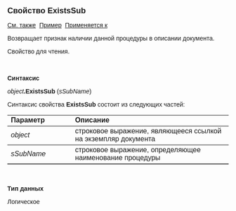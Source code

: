 ﻿<html>
<head>
<title>Документ\ExistsSub</title>
</head>

<body>

<p><strong><font size="4" face="Arial">Свойство ExistsSub</font></strong></p>

<p><font face="Arial"><a href="../Asdoc.html">См. также</a>&nbsp; <u>
Пример</u>&nbsp;
<a href="../Asdoc.html">Применяется к</a></font></p>

<p class="label"><font face="Arial">Возвращает признак наличии данной 
процедуры в описании документа. </font></p>

<p class="label"><font face="Arial">Свойство для чтения. </font></p>

<p class="label">&nbsp;</p>

<p class="label"><font face="Arial"><b>Синтаксис</b></font></p>

<p><font face="Arial"><em>object</em><strong>.ExistsSub </strong>(<em>sSubName</em>)</font></p>

<p><font face="Arial">Синтаксис свойства <strong>ExistsSub</strong>
состоит из следующих частей:</font></p>

<table border="1" cellPadding="5" cols="2" frame="below" rules="rows">
<TBODY>
  <tr vAlign="top">
    <td class="label" width="29%"><font face="Arial"><b>Параметр</b></font></td>
    <td class="label" width="71%"><font face="Arial"><strong>Описание</strong></font></td>
  </tr>
  <tr>
    <td width="29%"><font face="Arial"><em>object</em></font></td>
    <td width="71%"><font face="Arial">строковое выражение, являющееся 
	ссылкой на экземпляр документа</font></td>
  </tr>
  <tr>
    <td width="29%"><font face="Arial"><em>sSubName</em></font></td>
    <td width="71%"><font face="Arial">строковое выражение, 
	определяющее наименование процедуры</font></td>
  </tr>
</TBODY>
</table>

<p class="label">&nbsp;</p>

<p class="label"><font face="Arial"><b>Тип данных</b></font></p>

<p class="label"><font face="Arial">Логическое</font></p>
</body>
</html>
